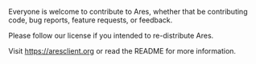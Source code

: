 
Everyone is welcome to contribute to Ares, whether that be contributing code, bug reports, feature requests, or feedback.

Please follow our license if you intended to re-distribute Ares.

Visit https://aresclient.org or read the README for more information.